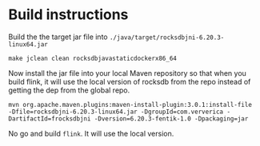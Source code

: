 # Build instructions

Build the the target jar file into `./java/target/rocksdbjni-6.20.3-linux64.jar`

```
make jclean clean rocksdbjavastaticdockerx86_64
```

Now install the jar file into your local Maven repository so that when you build flink,
it will use the local version of rocksdb from the repo instead of getting the dep
from the global repo.

```
mvn org.apache.maven.plugins:maven-install-plugin:3.0.1:install-file  -Dfile=rocksdbjni-6.20.3-linux64.jar -DgroupId=com.ververica -DartifactId=frocksdbjni -Dversion=6.20.3-fentik-1.0 -Dpackaging=jar
```

No go and build `flink`. It will use the local version.
